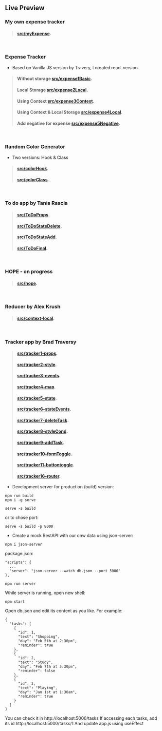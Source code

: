## Live Preview

### My own expense tracker
>#### [src/myExpense](https://bagus-expense.netlify.app/).  

<br/>

### Expense Tracker
* Based on Vanilla JS version by Travery, I created react version.
>#### Without storage [src/expense1Basic](https://expense-basic.netlify.app/).  
>#### Local Storage [src/expense2Local](https://expense-local-storage.netlify.app/).  
>#### Using Context [src/expense3Context](https://expense-context.netlify.app/).  
>#### Using Context & Local Storage [src/expense4Local](https://expense-context-and-local.netlify.app/).  
>#### Add negative for expense [src/expense5Negative](https://expense-add-negative.netlify.app/).  

<br/>

### Random Color Generator
* Two versions: Hook & Class

>#### [src/colorHook](https://react-colorhook.netlify.app/).  
>#### [src/colorClass](https://react-colorclass.netlify.app/).  

<br/>

### To do app by Tania Rascia

>#### [src/ToDoProps](https://react-tania-todoprops.netlify.app/).
>#### [src/ToDoStateDelete](https://react-tania-statedelete.netlify.app/).
>#### [src/ToDoStateAdd](https://react-tania-stateadd.netlify.app/).
>#### [src/ToDoFinal](https://react-tania-todo.netlify.app/).   

<br/>

### HOPE - on progress

>#### [src/hope](https://react-hope.netlify.app/).   

<br/>

### Reducer by Alex Krush

>#### [src/context-local](https://context-local.netlify.app/).   

<br/>

### Tracker app by Brad Traversy

>#### [src/tracker1-props](https://react-traversy-props.netlify.app).
>#### [src/tracker2-style](https://react-traversy-style.netlify.app).
>#### [src/tracker3-events](https://react-traversy-events.netlify.app).
>#### [src/tracker4-map](https://react-traversy-map.netlify.app).
>#### [src/tracker5-state](https://react-traversy-state.netlify.app).
>#### [src/tracker6-stateEvents](https://react-traversy-stateevents.netlify.app).
>#### [src/tracker7-deleteTask](https://react-traversy-deletetask.netlify.app).
>#### [src/tracker8-styleCond](https://react-traversy-conditional.netlify.app/).
>#### [src/tracker9-addTask](https://react-traversy-addtask.netlify.app/).
>#### [src/tracker10-formToggle](https://react-traversy-formtoggle.netlify.app/).
>#### [src/tracker11-buttontoggle](https://react-traversy-buttontoggle.netlify.app/).
>#### [src/tracker16-router](https://react-traversy-router.netlify.app/).


* Development server for production (build) version:
```
npm run build
npm i -g serve
```
```
serve -s build
```
or to chose port:
```
serve -s build -p 8000
```

* Create a mock RestAPI with our onw data using json-server:
```
npm i json-server
```
package.json:
```
"scripts": {
  ...
  "server": "json-server --watch db.json --port 5000"
},
```
```
npm run server
```
While server is running, open new shell:
```
npm start
```
Open db.json and edit its content as you like.
For example:
```
{
  "tasks": [
    {
      "id": 1,
      "text": "Shopping",
      "day": "Feb 5th at 2:30pm",
      "reminder": true
    },
    {
      "id": 2,
      "text": "Study",
      "day": "Feb 7th at 5:30pm",
      "reminder": false
    },
    {
      "id": 3,
      "text": "Playing",
      "day": "Jan 1st at 1:30am",
      "reminder": true
    }
  ]
}
```
You can check it in http://localhost:5000/tasks
If accessing each tasks, add its id http://localhost:5000/tasks/1
And update app.js using useEffect
